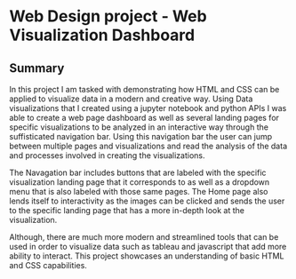 # Web Design project - Web Visualization Dashboard

## Summary

In this project I am tasked with demonstrating how HTML and CSS can be applied to visualize data in a modern and creative way. Using Data visualizations that I created using a jupyter notebook and python APIs I was able to create a web page dashboard as well as several landing pages for specific visualizations to be analyzed in an interactive way through the suffisticated navigation bar. Using this navigation bar the user can jump between multiple pages and visualizations and read the analysis of the data and processes involved in creating the visualizations.

The Navagation bar includes buttons that are labeled with the specific visualization landing page that it corresponds to as well as a dropdown menu that is also labeled with those same pages.
The Home page also lends itself to interactivity as the images can be clicked and sends the user to the specific landing page that has a more in-depth look at the visualization.

Although, there are much more modern and streamlined tools that can be used in order to visualize data such as tableau and javascript that add more ability to interact. This project showcases an understanding of basic HTML and CSS capabilities.

